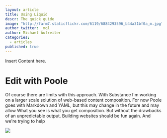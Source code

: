 ```yaml
---
layout: article
title: Using Liquid
descr: The quick guide
image: "http://farm7.staticflickr.com/6119/6884293596_b44a31bf0a_m.jpg"
author_twitter: _mql
author: Michael Aufreiter
categories: 
  - articles
published: true
---
```


Insert Content here.


Edit with Poole
===============

Of course there are limits with this approach. With Substance I'm working on a larger scale solution of web-based content composition. For now Poole goes with Markdown and YAML, but this may change in the future and may allow What you see is what you get composition. But without the drawbacks of an unpredictable output. Building websites should be fun again. And we're trying to help

![](/_posts/articles/info.jpg)
